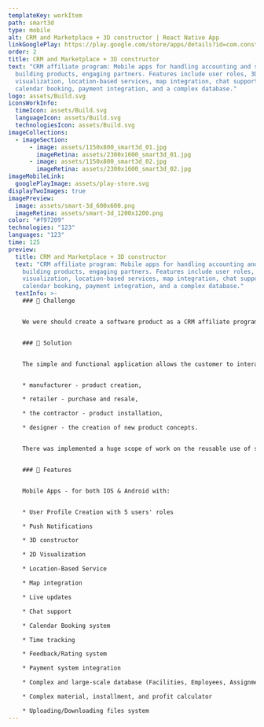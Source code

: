 ```yaml
---
templateKey: workItem
path: smart3d
type: mobile
alt: CRM and Marketplace + 3D constructor | React Native App
linkGooglePlay: https://play.google.com/store/apps/details?id=com.constructor.first&hl=ru&gl=US
order: 2
title: CRM and Marketplace + 3D constructor
text: "CRM affiliate program: Mobile apps for handling accounting and sales of
  building products, engaging partners. Features include user roles, 3D/2D
  visualization, location-based services, map integration, chat support,
  calendar booking, payment integration, and a complex database."
logo: assets/Build.svg
iconsWorkInfo:
  timeIcon: assets/Build.svg
  languageIcon: assets/Build.svg
  technologiesIcon: assets/Build.svg
imageCollections:
  - imageSection:
      - image: assets/1150x800_smart3d_01.jpg
        imageRetina: assets/2300x1600_smart3d_01.jpg
      - image: assets/1150x800_smart3d_02.jpg
        imageRetina: assets/2300x1600_smart3d_02.jpg
imageMobileLink:
  googlePlayImage: assets/play-store.svg
displayTwoImages: true
imagePreview:
  image: assets/smart-3d_600x600.png
  imageRetina: assets/smart-3d_1200x1200.png
color: "#f97209"
technologies: "123"
languages: "123"
time: 125
preview:
  title: CRM and Marketplace + 3D constructor
  text: "CRM affiliate program: Mobile apps for handling accounting and sales of
    building products, engaging partners. Features include user roles, 3D/2D
    visualization, location-based services, map integration, chat support,
    calendar booking, payment integration, and a complex database."
  textInfo: >-
    ### 🎯 Challenge 


    We were should create a software product as a CRM affiliate program. Its main features are to handle accounting and sales of innovative building products and to engage more partners for sales as well. 


    ### 🥊 Solution 


    The simple and functional application allows the customer to interact with 4 more user roles: 


    * manufacturer - product creation, 

    * retailer - purchase and resale, 

    * the contractor - product installation, 

    * designer - the creation of new product concepts. 


    There was implemented a huge scope of work on the reusable use of screens for different types of users, which made it possible to optimize the development process. The functionality was finely tailored to non-standard manufacturing, sales, and usage processes. All partners have the opportunity to keep tabs on income and expenses and other financial transactions. The affiliate program itself can also act as a sales store, where the buyer can select a product for purchase. For buyers, there is 3D content in which the buyer, can select and view a product from all sides in 3D format. Since the product is sold in many countries, it is possible to see the location of the product, the contractors, and the customer's location on Google Maps. 


    ### 🥇 Features 


    Mobile Apps - for both IOS & Android with:


    * User Profile Creation with 5 users' roles 

    * Push Notifications 

    * 3D constructor 

    * 2D Visualization

    * Location-Based Service 

    * Map integration 

    * Live updates 

    * Chat support 

    * Calendar Booking system

    * Time tracking 

    * Feedback/Rating system 

    * Payment system integration 

    * Complex and large-scale database (Facilities, Employees, Assignments) 

    * Сomplex material, installment, and profit calculator 

    * Uploading/Downloading files system
---
```

